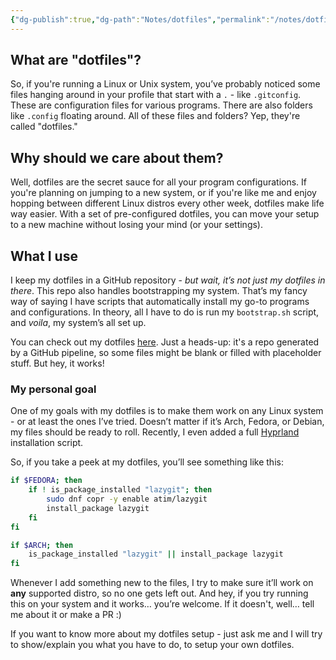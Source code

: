 ```yaml
---
{"dg-publish":true,"dg-path":"Notes/dotfiles","permalink":"/notes/dotfiles/","tags":["notes/fern"],"noteIcon":"fern","created":"2025-01-05 11:33","updated":"2025-01-05 16:41"}
---
```


## What are "dotfiles"?
So, if you're running a Linux or Unix system, you’ve probably noticed some files hanging around in your profile that start with a `.` - like `.gitconfig`. These are configuration files for various programs. There are also folders like `.config` floating around. All of these files and folders? Yep, they're called "dotfiles."

## Why should we care about them?
Well, dotfiles are the secret sauce for all your program configurations. If you're planning on jumping to a new system, or if you're like me and enjoy hopping between different Linux distros every other week, dotfiles make life way easier. With a set of pre-configured dotfiles, you can move your setup to a new machine without losing your mind (or your settings).

## What I use
I keep my dotfiles in a GitHub repository - *but wait, it’s not just my dotfiles in there*. This repo also handles bootstrapping my system. That’s my fancy way of saying I have scripts that automatically install my go-to programs and configurations. In theory, all I have to do is run my `bootstrap.sh` script, and *voila*, my system’s all set up.

You can check out my dotfiles [here](https://github.com/Brazier85/dotfiles). Just a heads-up: it's a repo generated by a GitHub pipeline, so some files might be blank or filled with placeholder stuff. But hey, it works!
### My personal goal
One of my goals with my dotfiles is to make them work on any Linux system - or at least the ones I’ve tried. Doesn’t matter if it’s Arch, Fedora, or Debian, my files should be ready to roll. Recently, I even added a full [Hyprland](https://hyprland.org) installation script.

So, if you take a peek at my dotfiles, you’ll see something like this:

```bash
if $FEDORA; then
    if ! is_package_installed "lazygit"; then
        sudo dnf copr -y enable atim/lazygit
        install_package lazygit
    fi
fi

if $ARCH; then
    is_package_installed "lazygit" || install_package lazygit
fi
```

Whenever I add something new to the files, I try to make sure it’ll work on **any** supported distro, so no one gets left out. And hey, if you try running this on your system and it works… you’re welcome. If it doesn't, well… tell me about it or make a PR :)

If you want to know more about my dotfiles setup - just ask me and I will try to show/explain you what you have to do, to setup your own dotfiles.